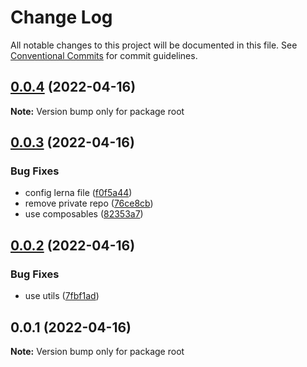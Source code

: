# Change Log

All notable changes to this project will be documented in this file.
See [Conventional Commits](https://conventionalcommits.org) for commit guidelines.

## [0.0.4](https://github.com/vuthanhbayit/lerna-hello-world/compare/v0.0.3...v0.0.4) (2022-04-16)

**Note:** Version bump only for package root





## [0.0.3](https://github.com/vuthanhbayit/lerna-hello-world/compare/v0.0.2...v0.0.3) (2022-04-16)


### Bug Fixes

* config lerna file ([f0f5a44](https://github.com/vuthanhbayit/lerna-hello-world/commit/f0f5a4455d3de0c15bbd9673dac21cf59eb54a45))
* remove private repo ([76ce8cb](https://github.com/vuthanhbayit/lerna-hello-world/commit/76ce8cb01dac9b9e4f430f14879203751f407028))
* use composables ([82353a7](https://github.com/vuthanhbayit/lerna-hello-world/commit/82353a7df94418c6af93ebf761b80a057f2df813))





## [0.0.2](https://github.com/vuthanhbayit/lerna-hello-world/compare/v0.0.1...v0.0.2) (2022-04-16)


### Bug Fixes

* use utils ([7fbf1ad](https://github.com/vuthanhbayit/lerna-hello-world/commit/7fbf1ad51e4746cfcbf8a882460064264172c20a))





## 0.0.1 (2022-04-16)

**Note:** Version bump only for package root
